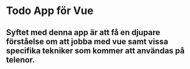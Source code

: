 # Todo App för Vue

## Syftet med denna app är att få en djupare förståelse om att jobba med vue samt vissa specifika tekniker som kommer att användas på telenor.
